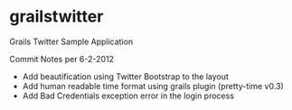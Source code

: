 grailstwitter
=============

Grails Twitter Sample Application

Commit Notes per 6-2-2012

- Add beautification using Twitter Bootstrap to the layout
- Add human readable time format using grails plugin (pretty-time v0.3)
- Add Bad Credentials exception error in the login process
